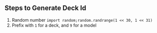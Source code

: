 

## Steps to Generate Deck Id

1. Random number `import random;random.randrange(1 << 30, 1 << 31)`
2. Prefix with `1` for a deck, and `9` for a model